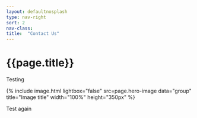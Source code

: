 ```yaml
---
layout: defaultnosplash
type: nav-right
sort: 2
nav-class: 
title:  "Contact Us"
---
```

# {{page.title}}

Testing

{% include image.html lightbox="false" src=page.hero-image data="group" title="Image title" width="100%" height="350px" %}

Test again
